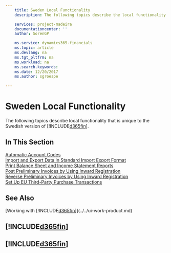 ```yaml
---
    title: Sweden Local Functionality
    description: The following topics describe the local functionality in the Swedish version of Finance and Operations, Business edition.

    services: project-madeira
    documentationcenter: ''
    author: SorenGP

    ms.service: dynamics365-financials
    ms.topic: article
    ms.devlang: na
    ms.tgt_pltfrm: na
    ms.workload: na
    ms.search.keywords:
    ms.date: 12/20/2017
    ms.author: sgroespe

---
```

# Sweden Local Functionality
The following topics describe local functionality that is unique to the Swedish version of [!INCLUDE[d365fin](../../includes/d365fin_md.md)].  

## In This Section  
  [Automatic Account Codes](automatic-account-codes.md)  
  [Import and Export Data in Standard Import Export Format](how-to-import-and-export-data-in-standard-import-export-format.md)  
  [Print Balance Sheet and Income Statement Reports](how-to-print-balance-sheet-and-income-statement-reports.md)  
  [Post Preliminary Invoices by Using Inward Registration](how-to-post-preliminary-invoices-by-using-inward-registration.md)  
  [Reverse Preliminary Invoices by Using Inward Registration](how-to-reverse-preliminary-invoices-by-using-inward-registration.md)  
  [Set Up EU Third-Party Purchase Transactions](how-to-set-up-eu-third-party-purchase-transactions.md)

## See Also
[Working with [!INCLUDE[d365fin](../../includes/d365fin_md.md)]](../../ui-work-product.md)    

## [!INCLUDE[d365fin](../../includes/free_trial_md.md)]  
## [!INCLUDE[d365fin](../../includes/training_link_md.md)]
